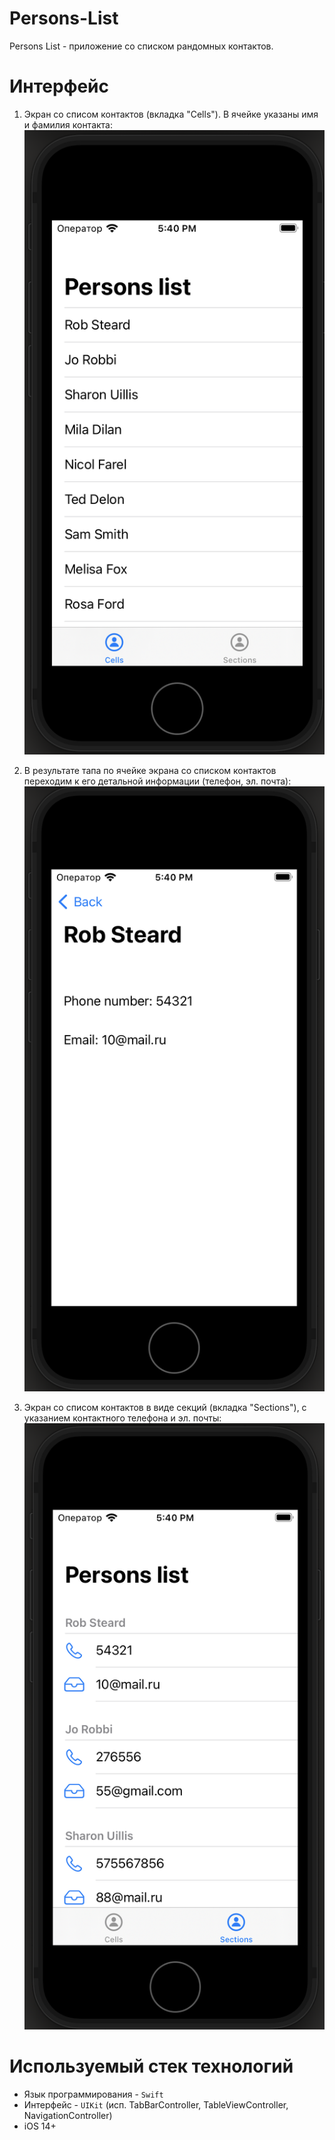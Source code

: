 # Persons-List

Persons List - приложение со списком рандомных контактов.

# Интерфейс
1. Экран со списом контактов (вкладка "Cells"). В ячейке указаны имя и фамилия контакта:
![product-screenshot](Images/CellsView.png)

2. В результате тапа по ячейке экрана со списком контактов переходим к его детальной информации (телефон, эл. почта):
![product-screenshot](Images/DescriptionView.png)

3. Экран со списом контактов в виде секций (вкладка "Sections"), с указанием контактного телефона и эл. почты:
![product-screenshot](Images/SectionsView.png)

# Используемый стек технологий
- Язык программирования - `Swift`
- Интерфейс - `UIKit` (исп. TabBarController, TableViewController, NavigationController)
- iOS 14+
